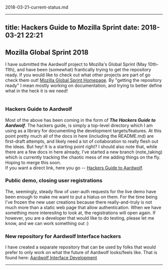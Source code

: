 2018-03-21-current-status.md

---
title: Hackers Guide to Mozilla Sprint
date: 2018-03-21 22:21
---
## Mozilla Global Sprint 2018 
I have submitted the Aardwolf project to Mozilla's Global Sprint (May 10th-11th), and have been (somewhat) frantically trying to get the repository ready.
If you would like to check out what other projects are part of go check them out! [Mozilla Global Sprint Homepage](https://foundation.mozilla.org/opportunity/global-sprint/).
By "getting the repository ready" I mean mostly working on documentation, and trying to better define what in the heck it is we need!
<br />
<br />
### Hackers Guide to Aardwolf
Most of the above has been coming in the form of ***The Hackers Guide to Aardwolf***.  The hackers guide, is simply a top-level directory which I am using as a library for documenting the development targets/features.
At this point pretty much all of the docs in here (including the README.md) are first-draft attempts, and likely need a lot of collaboration to really flesh out the ideas.  But hey!  It is a starting point right?
I should also note that, while there are a few docs in here already, I've started a new branch (note_taking) which is currently tracking the chaotic mess of me adding things on the fly.  Hoping to merge this soon.
<br />
If you want a direct link, here you go -- [Hackers Guide to Aardwolf](https://github.com/BanjoFox/aardwolf/tree/master/Hackers-Guide-to-Aardwolf).

### Public demo, closing user registrations
The, seemingly, steady flow of user-auth requests for the live demo have been enough to make me want to put a hiatus on them.  For the time being I've frozen the new user creations because there really-and-truly is not much
more than a static web page that allow authentication.  When we have something more interesitng to look at, the registrations will open again.  If however, you are a developer that would like to do testing, please let me know, and we can work something out :)

### New repository for Aardwolf Interface hackers
I have created a separate repository that can be used by folks that would prefer to only work on what the future of Aardwolf looks/feels like.
That is found here: [Aardwolf Interface Development](https://github.com/BanjoFox/aardwolf-interface)
 

***
